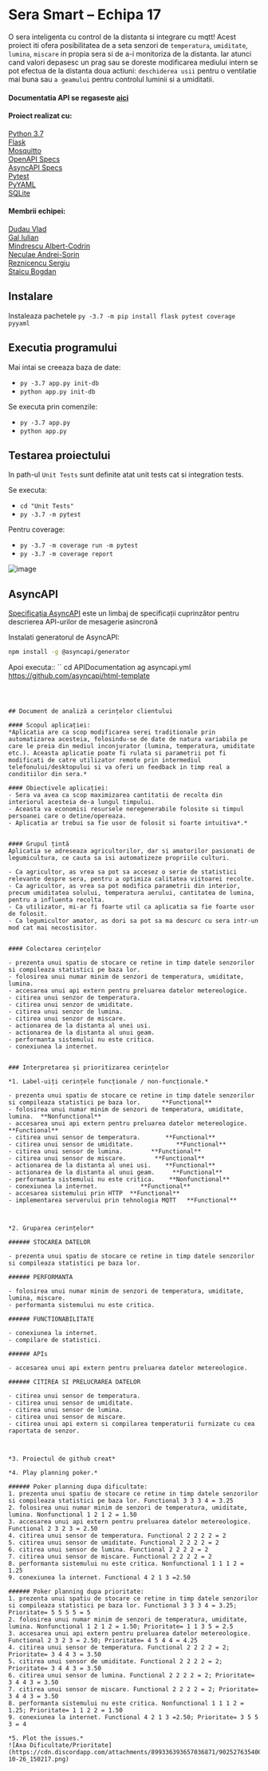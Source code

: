 # Sera Smart – Echipa 17
O sera inteligenta cu control de la distanta si integrare cu mqtt!
Acest proiect iti ofera posibilitatea de a seta senzori de `temperatura`, `umiditate`, `lumina`, `miscare` in propia sera si de a-i monitoriza de la distanta. Iar atunci cand valori depasesc un prag sau se doreste modificarea mediului intern se pot efectua de la distanta doua actiuni: `deschiderea usii` pentru o ventilatie mai buna sau `a geamului` pentru controlul luminii si a umiditatii.

#### Documentatia API se regaseste [aici](APIDocumentation/)


#### Proiect realizat cu:
[Python 3.7](https://www.python.org/downloads/release/python-370/)<br>
[Flask](https://flask.palletsprojects.com/en/2.0.x/)<br>
[Mosquitto](https://mosquitto.org/download/)<br>
[OpenAPI Specs](https://editor.swagger.io/)<br>
[AsyncAPI Specs](https://playground.asyncapi.io/)<br>
[Pytest](https://docs.pytest.org/en/6.2.x/)<br>
[PyYAML](https://pyyaml.org/)<br>
[SQLite](https://www.sqlite.org/docs.html)<br>

#### Membrii echipei:
[Dudau Vlad](https://github.com/vladdudau)<br>
[Gal Iulian](https://github.com/iuliangal186)<br>
[Mindrescu Albert-Codrin](https://github.com/MindrescuAlbert)<br>
[Neculae Andrei-Sorin](https://github.com/sorinNgit)<br>
[Reznicencu Sergiu](https://github.com/AntonVonDelta)<br>
[Staicu Bogdan](https://github.com/StaicuBogdan)<br>

## Instalare
Instaleaza pachetele `py -3.7 -m pip install flask pytest coverage pyyaml`

## Executia programului
Mai intai se creeaza baza de date:
- ``py -3.7 app.py init-db``
- ``python app.py init-db``

Se executa prin comenzile:
- ``py -3.7 app.py``
- ``python app.py``

## Testarea proiectului
In path-ul `Unit Tests` sunt definite atat unit tests cat si integration tests.

Se executa:
- `cd "Unit Tests"`
- `py -3.7 -m pytest`

Pentru coverage:
- `py -3.7 -m coverage run -m pytest`
- `py -3.7 -m coverage report`

![image](https://user-images.githubusercontent.com/25268629/152255607-d3f42968-664a-4017-8b12-00dad12a5843.png)


## AsyncAPI
[Specificația AsyncAPI](https://www.asyncapi.com/docs/specifications/v2.0.0) este un limbaj de specificații cuprinzător pentru descrierea API-urilor de mesagerie asincronă 

Instalati generatorul de AsyncAPI:
```sh
npm install -g @asyncapi/generator
```

Apoi executa::
``
cd APIDocumentation
ag asyncapi.yml https://github.com/asyncapi/html-template
```



## Document de analiză a cerințelor clientului

#### Scopul aplicației: 
*Aplicatia are ca scop modificarea serei traditionale prin automatizarea acesteia, folosindu-se de date de natura variabila pe care le preia din mediul inconjurator (lumina, temperatura, umiditate etc.). Aceasta aplicatie poate fi rulata si parametrii pot fi modificati de catre utilizator remote prin intermediul telefonului/desktopului si va oferi un feedback in timp real a conditiilor din sera.*

#### Obiectivele aplicației:
- Sera va avea ca scop maximizarea cantitatii de recolta din interiorul acesteia de-a lungul timpului.
- Aceasta va economisi resursele neregenerabile folosite si timpul persoanei care o detine/opereaza. 
- Aplicatia ar trebui sa fie usor de folosit si foarte intuitiva*.*


#### Grupul țintă
Aplicatia se adreseaza agricultorilor, dar si amatorilor pasionati de legumicultura, ce cauta sa isi automatizeze propriile culturi.

- Ca agricultor, as vrea sa pot sa accesez o serie de statistici relevante despre sera, pentru a optimiza calitatea viitoarei recolte.
- Ca agricultor, as vrea sa pot modifica parametrii din interior, precum umiditatea solului, temperatura aerului, cantitatea de lumina, pentru a influenta recolta. 
- Ca utilizator, mi-ar fi foarte util ca aplicatia sa fie foarte usor de folosit.
- Ca legumicultor amator, as dori sa pot sa ma descurc cu sera intr-un mod cat mai necostisitor.


#### Colectarea cerințelor

- prezenta unui spatiu de stocare ce retine in timp datele senzorilor si compileaza statistici pe baza lor.
- folosirea unui numar minim de senzori de temperatura, umiditate, lumina.
- accesarea unui api extern pentru preluarea datelor metereologice.
- citirea unui senzor de temperatura.
- citirea unui senzor de umiditate.
- citirea unui senzor de lumina.
- citirea unui senzor de miscare.
- actionarea de la distanta al unei usi.
- actionarea de la distanta al unui geam.
- performanta sistemului nu este critica.
- conexiunea la internet.


### Interpretarea și prioritizarea cerințelor

*1. Label-uiți cerințele funcționale / non-funcționale.* 

- prezenta unui spatiu de stocare ce retine in timp datele senzorilor si compileaza statistici pe baza lor.      **Functional**
- folosirea unui numar minim de senzori de temperatura, umiditate, lumina.  **Nonfunctional**
- accesarea unui api extern pentru preluarea datelor metereologice.  **Functional**
- citirea unui sensor de temperatura.       **Functional**
- citirea unui sensor de umiditate.            **Functional**
- citirea unui sensor de lumina.        **Functional**
- citirea unui sensor de miscare.        **Functional**
- actionarea de la distanta al unei usi.    **Functional**
- actionarea de la distanta al unui geam.     **Functional**
- performanta sistemului nu este critica.    **Nonfunctional**
- conexiunea la internet.            **Functional**
- accesarea sistemului prin HTTP  **Functional**
- implementarea serverului prin tehnologia MQTT   **Functional**



*2. Gruparea cerințelor*

###### STOCAREA DATELOR

- prezenta unui spatiu de stocare ce retine in timp datele senzorilor si compileaza statistici pe baza lor.

###### PERFORMANTA 

- folosirea unui numar minim de senzori de temperatura, umiditate, lumina, miscare.
- performanta sistemului nu este critica.

###### FUNCTIONABILITATE

- conexiunea la internet.
- compilare de statistici.

###### APIs

- accesarea unui api extern pentru preluarea datelor metereologice.

###### CITIREA SI PRELUCRAREA DATELOR

- citirea unui sensor de temperatura.
- citirea unui sensor de umiditate. 
- citirea unui sensor de lumina.        
- citirea unui sensor de miscare. 
- citirea unui api extern si compilarea temperaturii furnizate cu cea raportata de senzor.



*3. Proiectul de github creat* 

*4. Play planning poker.* 

###### Poker planning dupa dificultate:
1. prezenta unui spatiu de stocare ce retine in timp datele senzorilor si compileaza statistici pe baza lor. Functional 3 3 3 4 = 3.25
2. folosirea unui numar minim de senzori de temperatura, umiditate, lumina. Nonfunctional 1 2 1 2 = 1.50
3. accesarea unui api extern pentru preluarea datelor metereologice. Functional 2 3 2 3 = 2.50 
4. citirea unui sensor de temperatura. Functional 2 2 2 2 = 2 
5. citirea unui sensor de umiditate. Functional 2 2 2 2 = 2 
6. citirea unui sensor de lumina. Functional 2 2 2 2 = 2 
7. citirea unui sensor de miscare. Functional 2 2 2 2 = 2 
8. performanta sistemului nu este critica. Nonfunctional 1 1 1 2 = 1.25 
9. conexiunea la internet. Functional 4 2 1 3 =2.50 

###### Poker planning dupa prioritate:
1. prezenta unui spatiu de stocare ce retine in timp datele senzorilor si compileaza statistici pe baza lor. Functional 3 3 3 4 = 3.25; Prioritate= 5 5 5 5 = 5 
2. folosirea unui numar minim de senzori de temperatura, umiditate, lumina. Nonfunctional 1 2 1 2 = 1.50; Prioritate= 1 1 3 5 = 2.5 
3. accesarea unui api extern pentru preluarea datelor metereologice. Functional 2 3 2 3 = 2.50; Prioritate= 4 5 4 4 = 4.25 
4. citirea unui sensor de temperatura. Functional 2 2 2 2 = 2; Prioritate= 3 4 4 3 = 3.50
5. citirea unui sensor de umiditate. Functional 2 2 2 2 = 2; Prioritate= 3 4 4 3 = 3.50 
6. citirea unui sensor de lumina. Functional 2 2 2 2 = 2; Prioritate= 3 4 4 3 = 3.50 
7. citirea unui sensor de miscare. Functional 2 2 2 2 = 2; Prioritate= 3 4 4 3 = 3.50 
8. performanta sistemului nu este critica. Nonfunctional 1 1 1 2 = 1.25; Prioritate= 1 1 2 2 = 1.50 
9. conexiunea la internet. Functional 4 2 1 3 =2.50; Prioritate= 3 5 5 3 = 4 

*5. Plot the issues.* 
![Axa Dificultate/Prioritate](https://cdn.discordapp.com/attachments/899336393657036871/902527635400327198/Screenshot_2021-10-26_150217.png)

